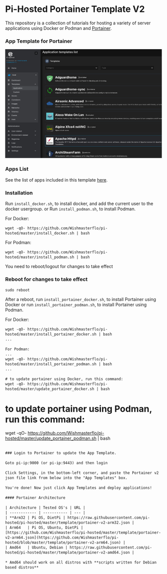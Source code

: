 # Pi-Hosted Portainer Template V2

This repository is a collection of tutorials for hosting a variety of server applications using Docker or Podman and [Portainer](https://github.com/portainer/portainer).

### App Template for Portainer
![App Template Image](https://github.com/Wishmasterflo/pi-hosted/blob/master/apptemplate.png?raw=true)

### Apps List

See the list of apps included in this template [here](https://github.com/Wishmasterflo/pi-hosted/blob/master/docs/AppList.md).

### Installation
Run `install_docker.sh`, to install docker, and add the current user to the docker usergroup.
or
Run `install_podman.sh`, to install Podman.

For Docker:
```
wget -qO- https://github.com/Wishmasterflo/pi-hosted/master/install_docker.sh | bash
```
For Podman:
```
wget -qO- https://github.com/Wishmasterflo/pi-hosted/master/install_podman.sh | bash
```
You need to reboot/logout for changes to take effect

### Reboot for changes to take effect

```
sudo reboot
```

After a reboot, run `install_portainer_docker.sh`, to install Portainer using Docker or
run `install_portainer_podman.sh`, to install Portainer using Podman. 

For Docker:
```
wget -qO- https://github.com/Wishmasterflo/pi-hosted/master/install_portainer_docker.sh | bash
...

For Podman:
...
wget -qO- https://github.com/Wishmasterflo/pi-hosted/master/install_portainer_podman.sh | bash
...

# to update portainer using Docker, run this command:
wget -qO- https://github.com/Wishmasterflo/pi-hosted/master/update_portainer_docker.sh | bash
```

# to update portainer using Podman, run this command:
wget -qO- https://github.com/Wishmasterflo/pi-hosted/master/update_portainer_podman.sh | bash
```

### Login to Portainer to update the App Template.

Goto pi-ip:9000 (or pi-ip:9443) and then login

Click Settings, in the bottom-left corner, and paste the Portainer v2 json file link from below into the "App Templates" box.

You're done! Now just click App Templates and deploy applications!

#### Portainer Architecture

| Architecture | Tested OS's | URL |
| ------------ | ----------- | --- |
| **Arm32 | Pi OS, DietPi | https://raw.githubusercontent.com/pi-hosted/pi-hosted/master/template/portainer-v2-arm32.json |
| Arm64   | Pi OS, Ubuntu, DietPi | [https://github.com/Wishmasterflo/pi-hosted/master/template/portainer-v2-arm64.json](https://github.com/Wishmasterflo/pi-hosted/blob/master/template/portainer-v2-arm64.json) |
| Amd64   | Ubuntu, Debian | https://raw.githubusercontent.com/pi-hosted/pi-hosted/master/template/portainer-v2-amd64.json |

* Amd64 should work on all distros with **scripts written for Debian based distros**
